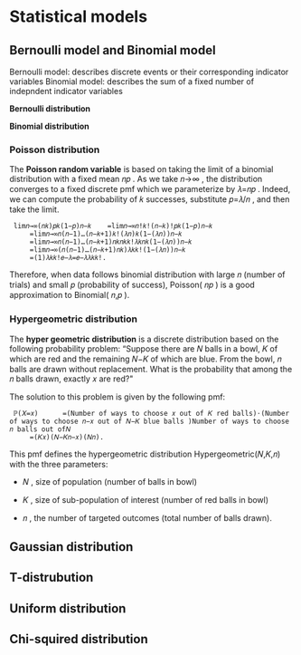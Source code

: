# Statistical models

## Bernoulli model and Binomial model
Bernoulli model: describes discrete events or their corresponding indicator variables
Binomial model: describes the sum of a fixed number of indepndent indicator variables

**Bernoulli distribution**

**Binomial distribution**


### Poisson distribution
The **Poisson random variable** is based on taking the limit of a binomial distribution with a fixed mean  𝑛𝑝 . As we take  𝑛→∞ , the distribution converges to a fixed discrete pmf which we parameterize by  𝜆=𝑛𝑝 . Indeed, we can compute the probability of  𝑘  successes, substitute  𝑝=𝜆/𝑛 , and then take the limit.

 	 lim𝑛→∞(𝑛𝑘)𝑝𝑘(1−𝑝)𝑛−𝑘 	 =lim𝑛→∞𝑛!𝑘!(𝑛−𝑘)!𝑝𝑘(1−𝑝)𝑛−𝑘 	 	 
 	 	 =lim𝑛→∞𝑛(𝑛−1)…(𝑛−𝑘+1)𝑘!(𝜆𝑛)𝑘(1−(𝜆𝑛))𝑛−𝑘 	 	 
 	 	 =lim𝑛→∞𝑛(𝑛−1)…(𝑛−𝑘+1)𝑛𝑘𝑛𝑘𝑘!𝜆𝑘𝑛𝑘(1−(𝜆𝑛))𝑛−𝑘 	 	 
 	 	 =lim𝑛→∞(𝑛(𝑛−1)…(𝑛−𝑘+1)𝑛𝑘)𝜆𝑘𝑘!(1−(𝜆𝑛))𝑛−𝑘 	 	 
 	 	 =(1)𝜆𝑘𝑘!𝑒−𝜆=𝑒−𝜆𝜆𝑘𝑘!. 	 	 
Therefore, when data follows binomial distribution with large  𝑛  (number of trials) and small  𝑝  (probability of success), Poisson( 𝑛𝑝 ) is a good approximation to Binomial( 𝑛,𝑝 ).

### Hypergeometric distribution

The **hyper geometric distribution** is a discrete distribution based on the following probability problem:
“Suppose there are  𝑁  balls in a bowl,  𝐾  of which are red and the remaining  𝑁−𝐾  of which are blue. From the bowl,  𝑛  balls are drawn without replacement. What is the probability that among the  𝑛  balls drawn, exactly  𝑥  are red?"

The solution to this problem is given by the following pmf:

 	 ℙ(𝑋=𝑥) 	 =(Number of ways to choose 𝑥 out of 𝐾 red balls)⋅(Number of ways to choose 𝑛−𝑥 out of 𝑁−𝐾 blue balls )Number of ways to choose 𝑛 balls out of𝑁 	 	 
 	 	 =(𝐾𝑥)(𝑁−𝐾𝑛−𝑥)(𝑁𝑛). 	 	 


This pmf defines the hypergeometric distribution  Hypergeometric(𝑁,𝐾,𝑛)  with the three parameters:

- 𝑁 , size of population (number of balls in bowl)

- 𝐾 , size of sub-population of interest (number of red balls in bowl)

- 𝑛 , the number of targeted outcomes (total number of balls drawn).

## Gaussian distribution

## T-distrubution

## Uniform distribution

## Chi-squired distribution




